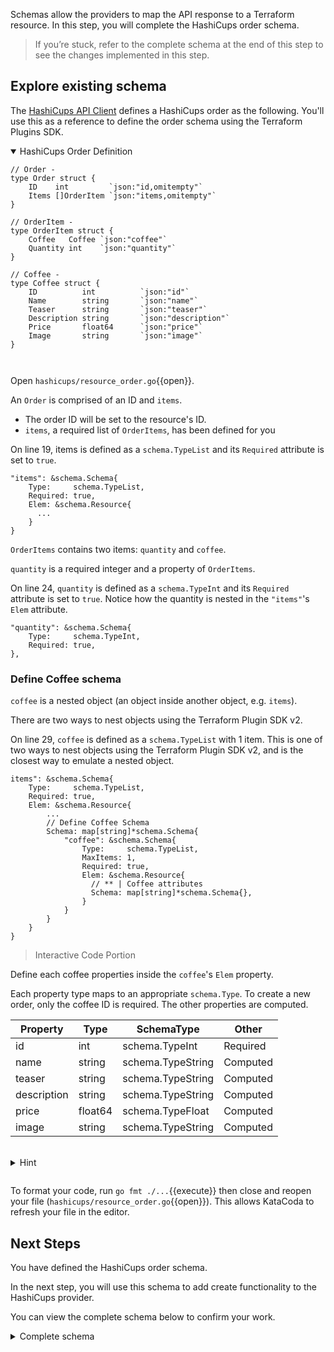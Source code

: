 Schemas allow the providers to map the API response to a Terraform resource. In this step, you will complete the HashiCups order schema.

> If you’re stuck, refer to the complete schema at the end of this step to see the changes implemented in this step.

## Explore existing schema

The [HashiCups API Client](https://github.com/hashicorp-demoapp/hashicups-client-go) defines a HashiCups order as the following. You'll use this as a reference to define the order schema using the Terraform Plugins SDK.

<details style="padding-bottom: 1em;" open>
<summary>HashiCups Order Definition</summary>

```
// Order -
type Order struct {
	ID    int         `json:"id,omitempty"`
	Items []OrderItem `json:"items,omitempty"`
}

// OrderItem -
type OrderItem struct {
	Coffee   Coffee `json:"coffee"`
	Quantity int    `json:"quantity"`
}

// Coffee -
type Coffee struct {
	ID          int          `json:"id"`
	Name        string       `json:"name"`
	Teaser      string       `json:"teaser"`
	Description string       `json:"description"`
	Price       float64      `json:"price"`
	Image       string       `json:"image"`
}
```
</details>

Open `hashicups/resource_order.go`{{open}}.

An `Order` is comprised of an ID and `items`.
- The order ID will be set to the resource's ID. 
- `items`, a required list of `OrderItems`, has been defined for you

On line 19, items is defined as a `schema.TypeList` and its `Required` attribute is set to `true`. 

```
"items": &schema.Schema{
    Type:     schema.TypeList,
    Required: true,
    Elem: &schema.Resource{
      ...
    }
}
```

`OrderItems` contains two items: `quantity` and `coffee`.

`quantity` is a required integer and a property of `OrderItems`.

On line 24, `quantity` is defined as a `schema.TypeInt` and its `Required` attribute is set to `true`. Notice how the quantity is nested in the `"items"`'s `Elem` attribute.

```
"quantity": &schema.Schema{
    Type:     schema.TypeInt,
    Required: true,
},
```

### Define Coffee schema

`coffee` is a nested object (an object inside another object, e.g. `items`). 

There are two ways to nest objects using the Terraform Plugin SDK v2.

On line 29, `coffee` is defined as a `schema.TypeList` with 1 item. This is one of two ways to nest objects using the Terraform Plugin SDK v2, and is the closest way to emulate a nested object.

```
items": &schema.Schema{
    Type:     schema.TypeList,
    Required: true,
    Elem: &schema.Resource{
        ...
        // Define Coffee Schema
        Schema: map[string]*schema.Schema{
            "coffee": &schema.Schema{
                Type:     schema.TypeList,
                MaxItems: 1,
                Required: true,
                Elem: &schema.Resource{
                  // ** | Coffee attributes
                  Schema: map[string]*schema.Schema{},
                }
            }
        }
    }
}
```

> Interactive Code Portion

Define each coffee properties inside the `coffee`'s `Elem` property.

Each property type maps to an appropriate `schema.Type`. To create a new order, only the coffee ID is required. The other properties are computed.

| Property    | Type    | SchemaType        | Other    |
| ----------- | ------- | ----------------- | -------- |
| id          | int     | schema.TypeInt    | Required |
| name        | string  | schema.TypeString | Computed |
| teaser      | string  | schema.TypeString | Computed |
| description | string  | schema.TypeString | Computed |
| price       | float64 | schema.TypeFloat  | Computed |
| image       | string  | schema.TypeString | Computed |


<br/>
<details style="padding-bottom: 1em;">
<summary>Hint</summary>

Replace the schema on line 34 with the following code snippet. This defines each properties in the coffee object.

<pre class="file" data-filename="hashicups/resource_order.go" data-target="insert" data-marker="Schema: map[string]*schema.Schema{},">
Schema: map[string]*schema.Schema{
    "id": &schema.Schema{
        Type:     schema.TypeInt,
        Required: true,
    },
    "name": &schema.Schema{
        Type:     schema.TypeString,
        Computed: true,
    },
    "teaser": &schema.Schema{
        Type:     schema.TypeString,
        Computed: true,
    },
    "description": &schema.Schema{
        Type:     schema.TypeString,
        Computed: true,
    },
    "price": &schema.Schema{
        Type:     schema.TypeFloat,
        Computed: true,
    },
    "image": &schema.Schema{
        Type:     schema.TypeString,
        Computed: true,
    },
},
</pre>
</details>

To format your code, run `go fmt ./...`{{execute}} then close and reopen your file (`hashicups/resource_order.go`{{open}}). This allows KataCoda to refresh your file in the editor.

## Next Steps

You have defined the HashiCups order schema. 

In the next step, you will use this schema to add create functionality to the HashiCups provider. 

You can view the complete schema below to confirm your work.

<details style="padding-bottom: 1em;">
<summary>Complete schema</summary>
<br/>

Replace the schema in your resourceOrder function with the following schema (line 18). Notice how the order resource schema resembles the API client's `Order` type.

<pre class="file" data-target="clipboard">
Schema: map[string]*schema.Schema{
  "items": &schema.Schema{
    Type:     schema.TypeList,
    Required: true,
    Elem: &schema.Resource{
      Schema: map[string]*schema.Schema{
        "coffee": &schema.Schema{
          Type:     schema.TypeList,
          MaxItems: 1,
          Required: true,
          Elem: &schema.Resource{
            Schema: map[string]*schema.Schema{
              "id": &schema.Schema{
                Type:     schema.TypeInt,
                Required: true,
              },
              "name": &schema.Schema{
                Type:     schema.TypeString,
                Computed: true,
              },
              "teaser": &schema.Schema{
                Type:     schema.TypeString,
                Computed: true,
              },
              "description": &schema.Schema{
                Type:     schema.TypeString,
                Computed: true,
              },
              "price": &schema.Schema{
                Type:     schema.TypeInt,
                Computed: true,
              },
              "image": &schema.Schema{
                Type:     schema.TypeString,
                Computed: true,
              },
            },
          },
        },
        "quantity": &schema.Schema{
          Type:     schema.TypeInt,
          Required: true,
        },
      },
    },
  },
},
</pre>
</details>